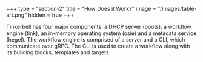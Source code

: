 +++
type = "section-2"
title = "How Does it Work?"
image = "/images/table-art.png"
hidden = true
+++

Tinkerbell has four major components: a DHCP server (boots), a workflow engine (tink), an in-memory operating system (osie) and a metadata service (hegel). The workflow engine is comprised of a server and a CLI, which communicate over gRPC. The CLI is used to create a workflow along with its building blocks, templates and targets.
